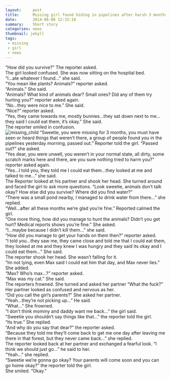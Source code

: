 ```yaml
---
layout:     post
title:      Missing girl found hiding in pipelines after harsh 3 months
date:       2014-06-08 12:32:18
summary:    Short story
categories: news
thumbnail: jekyll
tags:
 - missing
 - girl
 - news
---
```


“How did you survive?” The reporter asked. <br>
The girl looked confused. She was now sitting on the hospital bed. <br>
“I…ate whatever I found…” she said. <br>
“You mean like plants? Animals?” reporter asked. <br>
“Animals.” She said. <br>
“Animals? What kind of animals dear? Small ones? Did any of them try hurting you?” reporter asked again. <br>
“No…they were nice to me.” She said. <br>
“Nice?” reporter asked. <br>
“Yes, they came towards me, mostly bunnies…they sat down next to me…they said I could eat them, it’s okay.” She said. <br>
The reporter smiled in confusion. <br>
<img src="https://image.ibb.co/d685BJ/missing_child.jpg" alt="missing_child" border="0">
“Sweetie, you were missing for 3 months, you must have seen or heard things that weren’t there, a group of people found you in the pipelines yesterday morning, passed out.” Reporter told the girl. 
“Passed out?” she asked. <br>
“Yes dear, you were unwell, you weren’t in your normal state, all dirty, some scratch marks here and there, are you sure nothing tried to harm you?” reporter asked again. <br>
“Yes…I told you, they told me I could eat them…they looked at me and talked to me…” she said. <br>
The Reporter looked at his partner and shook her head. She turned around and faced the girl to ask more questions. “Look sweetie, animals don’t talk okay? How else did you survive? Where did you find water?” <br>
“There was a small pond nearby, I managed to drink water from there…” she replied. <br>
“Well…after all these months we’re glad you’re fine.” Reported calmed the girl. <br>
“One more thing, how did you manage to hunt the animals? Didn’t you get hurt? Medical reports shows you’re fine.” She asked. <br>
“I…maybe because I didn’t kill them…” she said. <br>
“How did you manage to get your hands on them then?” reporter asked. <br>
“I told you…they saw me, they came close and told me that I could eat them, they looked at me and they knew I was hungry and they said its okay and I could eat them…” She said. <br>
The reporter shook her head. She wasn’t falling for it. <br>
“Im not lying, even Max said I could eat him that day, and Max never lies.” She added. <br>
“Max? Who’s max…?” reporter asked. <br>
“Max was my cat.” She said. <br>
The reporters frowned. She turned and asked her partner “What the fuck?” Her partner looked as confused and nervous as her. <br>
“Did you call the girl’s parents?” She asked her partner. <br>
“Yeah…they’re not picking up…” He said. <br>
“What…” She frowned. <br>
“I don’t think mommy and daddy want me back…” the girl said. <br>
“Sweetie you shouldn’t say things like that…” the reporter told the girl. <br>
“Its true.” She replied. <br>
“And why do you say that dear?” the reporter asked. <br>
“Because they told me they’ll come back to get me one day after leaving me there in that forest, but they never came back...” she replied. <br>
The reporter looked back at her partner and exchanged a fearful look. “I think we should just go…” he said to her. <br>
“Yeah…” she replied. <br>
“Sweetie we’re gonna go okay? Your parents will come soon and you can go home okay?” the reporter told the girl. <br>
She smiled. “Okay.”<br>

[1]: http://jekyllrb.com/docs/frontmatter/
[2]: http://fortawesome.github.io/Font-Awesome/
[3]: http://imgur.com/
[4]: http://fortawesome.github.io/Font-Awesome/icons/
[5]: http://fortawesome.github.io/Font-Awesome/icon/android/